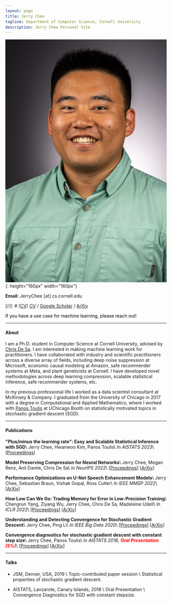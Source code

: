 ```yaml
---
layout: page
title: Jerry Chee 
tagline: Department of Computer Science, Cornell University  
description: Jerry Chee Personal Site
---
```

![image](./assets/JChee_headshot_fa22.jpg){: height="160px" width="160px"}

**Email:** JerryChee [at] cs.cornell.edu

[//]: # ([CV](assets/JerryChee_CV.pdf))
[CV](assets/JerryChee_CV.pdf) 
/ 
[Google Scholar](https://scholar.google.com/citations?user=qyQpUAkAAAAJ&hl=en)
/
[ArXiv](https://arxiv.org/a/chee_j_1)

<span style="color: black">
If you have a use case for machine learning, please reach out!
</span>

---

#### About
I am a Ph.D. student in Computer Science at Cornell University, advised by [Chris De Sa](https://www.cs.cornell.edu/~cdesa/).
I am interested in making machine learning work for practitioners.
I have collaborated with industry and scientific practitioners across a diverse array of fields, including deep noise suppression at Microsoft, economic causal modeling at Amazon, safe recommender systems at Meta, and plant geneticists at Cornell. 
I have developed novel methodologies across deep learning compression, scalable statistical inference, safe recommender systems, etc.

In my previous professional life I worked as a data scientist consultant at McKinsey & Company.
I graduated from the University of Chicago in 2017 with a degree in Computational and Applied Mathematics, where I worked with [Panos Toulis](https://www.chicagobooth.edu/faculty/directory/t/panagiotis-toulis-panos) at UChicago Booth on statistically motivated topics in stochastic gradient descent (SGD). 

---
#### Publications
**"Plus/minus the learning rate": Easy and Scalable Statistical Inference with SGD**\\
Jerry Chee, Hwanwoo Kim, Panos Toulis\\
*In AISTATS 2023*\\
[[Proceedings](https://proceedings.mlr.press/v206/chee23a/chee23a.pdf)]

**Model Preserving Compression for Neural Networks**\\
Jerry Chee, Megan Renz, Anil Damle, Chris De Sa\\
*In NeurIPS 2022*\\
[[Proceedings](https://openreview.net/pdf?id=gt-l9Hu2ndd)] [[ArXiv](https://arxiv.org/abs/2108.00065)]

**Performance Optimizations on U-Net Speech Enhancement Models**\\
Jerry Chee, Sebastian Braun, Vishak Gopal, Ross Cutler\\
*In IEEE MMSP 2022*\\
[[ArXiv](https://arxiv.org/abs/2110.04378)]

**How Low Can We Go: Trading Memory for Error in Low-Precision Training**\\
Chengrun Yang, Ziyang Wu, Jerry Chee, Chris De Sa, Madeleine Udell\\
*In ICLR 2022*\\
[[Proceedings](https://openreview.net/pdf?id=YpSxqy_RE84)] [[ArXiv](https://arxiv.org/abs/2106.09686)]

**Understanding and Detecting Convergence for Stochastic Gradient Descent**\\
Jerry Chee, Ping Li\\
*In IEEE Big Data 2020*\\
[[Proceedings](https://ieeexplore.ieee.org/document/9378129)] [[ArXiv](https://arxiv.org/abs/2008.12224)]

**Convergence diagnostics for stochastic gradient descent with constant step size**\\
Jerry Chee, Panos Toulis\\
*In AISTATS 2018, **<span style="color: red">Oral Presentation (5%)</span>***\\
[[Proceedings](http://proceedings.mlr.press/v84/chee18a/chee18a.pdf)] [[ArXiv](https://arxiv.org/abs/1710.06382)]


---
#### Talks
* JSM, Denver, USA, 2019 \\
Topic-contributed paper session \\
Statistical properties of stochastic gradient descent.

* AISTATS, Lanzarote, Canary Islands, 2018 \\
Oral Presentation \\
Convergence Diagnostics for SGD with constant stepsize.
